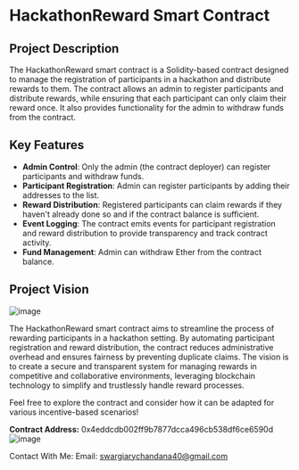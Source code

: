 # HackathonReward Smart Contract

## Project Description

The HackathonReward smart contract is a Solidity-based contract designed to manage the registration of participants in a hackathon and distribute rewards to them. The contract allows an admin to register participants and distribute rewards, while ensuring that each participant can only claim their reward once. It also provides functionality for the admin to withdraw funds from the contract.

## Key Features

- **Admin Control**: Only the admin (the contract deployer) can register participants and withdraw funds.
- **Participant Registration**: Admin can register participants by adding their addresses to the list.
- **Reward Distribution**: Registered participants can claim rewards if they haven't already done so and if the contract balance is sufficient.
- **Event Logging**: The contract emits events for participant registration and reward distribution to provide transparency and track contract activity.
- **Fund Management**: Admin can withdraw Ether from the contract balance.

## Project Vision

![image](https://github.com/user-attachments/assets/78948556-db0b-45d7-ae5c-fbec9b68895b)


The HackathonReward smart contract aims to streamline the process of rewarding participants in a hackathon setting. By automating participant registration and reward distribution, the contract reduces administrative overhead and ensures fairness by preventing duplicate claims. The vision is to create a secure and transparent system for managing rewards in competitive and collaborative environments, leveraging blockchain technology to simplify and trustlessly handle reward processes.

Feel free to explore the contract and consider how it can be adapted for various incentive-based scenarios!

**Contract Address:** 0x4eddcdb002ff9b7877dcca496cb538df6ce6590d
![image](https://github.com/user-attachments/assets/5b892765-c2a6-4a70-806f-0091485baca0)

Contact With Me:
Email: swargiarychandana40@gmail.com
